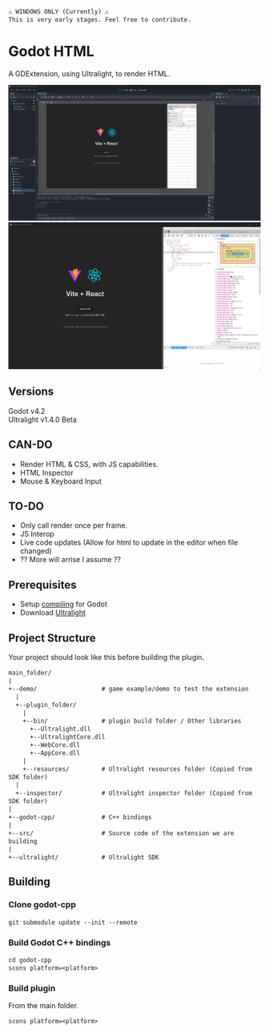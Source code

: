 ```
⚠️ WINDOWS ONLY (Currently) ⚠️
This is very early stages. Feel free to contribute.
```

# Godot HTML

A GDExtension, using Ultralight, to render HTML.

<img src="docs/images/EditorView.png">
<img src="docs/images/InspectorView.png">

## Versions
Godot v4.2<br>
Ultralight v1.4.0 Beta

## CAN-DO
- Render HTML & CSS, with JS capabilities.
- HTML Inspector
- Mouse & Keyboard Input

## TO-DO
- Only call render once per frame.
- JS Interop
- Live code updates (Allow for html to update in the editor when file changed)
- ?? More will arrise I assume ??

## Prerequisites
- Setup [compiling](https://docs.godotengine.org/en/stable/contributing/development/compiling/compiling_for_windows.html) for Godot
- Download [Ultralight](https://ultralig.ht/download/)

## Project Structure
Your project should look like this before building the plugin.
```
main_folder/
|
+--demo/                  # game example/demo to test the extension
  |
  +--plugin_folder/
    |
    +--bin/               # plugin build folder / Other libraries
      +--Ultralight.dll
      +--UltralightCore.dll
      +--WebCore.dll
      +--AppCore.dll
    |
    +--resources/         # Ultralight resources folder (Copied from SDK folder)
  |
  +--inspector/           # Ultralight inspector folder (Copied from SDK folder)
|
+--godot-cpp/             # C++ bindings
|
+--src/                   # Source code of the extension we are building
|
+--ultralight/            # Ultralight SDK
```

## Building

### Clone godot-cpp
```
git submodule update --init --remote
```

### Build Godot C++ bindings
```
cd godot-cpp
scons platform=<platform>
```

### Build plugin

From the main folder.
```
scons platform=<platform>
```